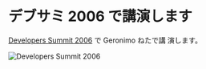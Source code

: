 # デブサミ 2006 で講演します

<!--
date = "2006-02-08"
-->

[Developers Summit 2006](http://www.seshop.com/event/dev/) で Geronimo ねたで講
演します。

![Developers Summit 2006](http://www.seshop.com/event/dev/2006/images_common/logo.gif)
